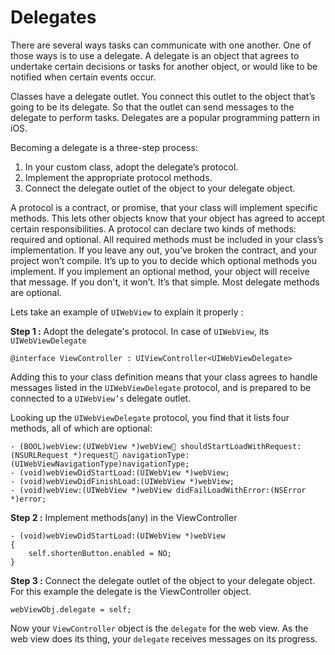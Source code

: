 Delegates
===

There are several ways tasks can communicate with one another. One of those ways is to use a delegate. A delegate is an object that agrees to undertake certain decisions or tasks for another object, or would like to be notified when certain events occur.

Classes have a delegate outlet. You connect this outlet to the object that’s going to be its delegate. So that the outlet can send messages to the delegate to perform tasks. Delegates are a popular programming pattern in iOS.

Becoming a delegate is a three-step process:

1. In your custom class, adopt the delegate’s protocol.
2. Implement the appropriate protocol methods.
3. Connect the delegate outlet of the object to your delegate object.

A protocol is a contract, or promise, that your class will implement specific methods. This lets other objects know that your object has agreed to accept certain responsibilities. A protocol can declare two kinds of methods: required and optional. All required methods must be included in your class’s implementation. If you leave any out, you’ve broken the contract, and your project won’t compile.
It’s up to you to decide which optional methods you implement. If you implement an optional method, your object will receive that message. If you don't, it won’t. It’s that simple. Most delegate methods are optional.

Lets take an example of `UIWebView` to explain it properly : 

**Step 1 :** Adopt the delegate's protocol. In case of `UIWebView`, its `UIWebViewDelegate`

	@interface ViewController : UIViewController<UIWebViewDelegate>

Adding this to your class definition means that your class agrees to handle messages listed in the `UIWebViewDelegate` protocol, and is prepared to be connected to a `UIWebView’s` delegate outlet.

Looking up the `UIWebViewDelegate` protocol, you find that it lists four methods, all of which are optional:

	- (BOOL)webView:(UIWebView *)webView􏰁 shouldStartLoadWithRequest:(NSURLRequest *)request􏰁 navigationType:(UIWebViewNavigationType)navigationType;
	- (void)webViewDidStartLoad:(UIWebView *)webView;
	- (void)webViewDidFinishLoad:(UIWebView *)webView;
	- (void)webView:(UIWebView *)webView didFailLoadWithError:(NSError *)error;	

**Step 2 :** Implement methods(any) in the ViewController

	- (void)webViewDidStartLoad:(UIWebView *)webView
	{
    	self.shortenButton.enabled = NO;
	} 

**Step 3 :** Connect the delegate outlet of the object to your delegate object. For this example the delegate is the ViewController object.

	webViewObj.delegate = self;

Now your `ViewController` object is the `delegate` for the web view. As the web view does its thing, your `delegate` receives messages on its progress. 	
